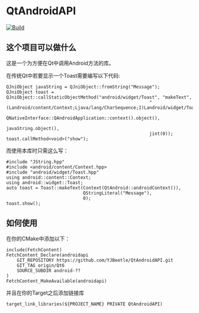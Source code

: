 # QtAndroidAPI

[![Build](https://github.com/YJBeetle/QtAndroidAPI/actions/workflows/Build-Qt6.yaml/badge.svg?branch=Qt6)](https://github.com/YJBeetle/QtAndroidAPI/actions/workflows/Build-Qt6.yaml)

## 这个项目可以做什么

这是一个为方便在Qt中调用Android方法的库。

在传统Qt中若要显示一个Toast需要编写以下代码:

    QJniObject javaString = QJniObject::fromString("Message");
    QJniObject toast = QJniObject::callStaticObjectMethod("android/widget/Toast", "makeText",
                                                          "(Landroid/content/Context;Ljava/lang/CharSequence;I)Landroid/widget/Toast;",
                                                          QNativeInterface::QAndroidApplication::context().object(),
                                                          javaString.object(),
                                                          jint(0));
    toast.callMethod<void>("show");

而使用本库时只需这么写：

    #include "JString.hpp"
    #include <android/content/Context.hpp>
    #include "android/widget/Toast.hpp"
    using android::content::Context;
    using android::widget::Toast;
    auto toast = Toast::makeText(Context(QtAndroid::androidContext()),
                                 QStringLiteral("Message"),
                                 0);
    toast.show();

## 如何使用

在你的CMake中添加以下：

    include(FetchContent)
    FetchContent_Declare(androidapi
        GIT_REPOSITORY https://github.com/YJBeetle/QtAndroidAPI.git
        GIT_TAG origin/Qt6
        SOURCE_SUBDIR android-??
    )
    FetchContent_MakeAvailable(androidapi)

并且在你的Target之后添加链接库

    target_link_libraries(${PROJECT_NAME} PRIVATE QtAndroidAPI)
